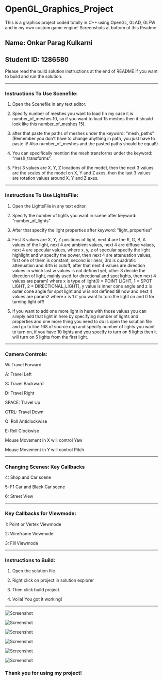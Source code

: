 # OpenGL_Graphics_Project
This is a graphics project coded totally in C++ using OpenGL, GLAD, GLFW and in my own custom game engine! Screenshots at bottom of this Readme

## Name: Onkar Parag Kulkarni 

## Student ID: 1286580

Please read the build solution instructions at the end of README if you want to build and run the solution.

---

### Instructions To Use Scenefile:

1) Open the Scenefile in any text editor.

2) Specify number of meshes you want to load (In my case it is number_of_meshes 10, so if you want to load 15 meshes then it should look like this number_of_meshes 15).

3) after that paste the paths of meshes under the keyword: "mesh_paths" (Remember you don't have to change anything in path, you just have to paste it! Also number_of_meshes and the pasted paths should be equal!)

4) You can specifically mention the mesh transforms under the keyword: "mesh_transforms".

5) First 3 values are X, Y, Z locations of the model, then the next 3 values are the scales of the model on X, Y and Z axes, then the last 3 values are rotation values around X, Y and Z axes.

---

### Instructions To Use LightsFile:

1) Open the LightsFile in any text editor.

2) Specify the number of lights you want in scene after keyword: "number_of_lights"

3) After that specify the light properties after keyword: "light_properties"

4) First 3 values are X, Y, Z positions of light, next 4 are the R, G, B, A values of the light, next 4 are ambient values, next 4 are diffuse values, next 4 are specular values, where x, y, z of specular specify the light highlight and w specify the power, then next 4 are attenuation values, first one of them is constant, second is linear, 3rd is quadratic attenuation and 4rth is cutoff, after that next 4 values are direction values in which last w values is not defined yet, other 3 decide the direction of light, mainly used for directional and spot lights, then next 4 values are param1 where x is type of light(0 = POINT LIGHT, 1 = SPOT LIGHT, 2 = DIRECTIONAL_LIGHT), y value is inner cone angle and z is outer cone angle for spot light and w is not defined till now and next 4 values are param2 where x is 1 if you want to turn the light on and 0 for turning light off!

5) If you want to add one more light in here with those values you can simply add that light in here by specifying number of lights and properties and one more thing you need to do is open the solution file and go to line 168 of source.cpp and specify number of lights you want to turn on, if you have 10 lights and you specify to turn on 5 lights then it will turn on 5 lights from the first light.

---

### Camera Controls:

W: Travel Forward

A: Travel Left 

S: Travel Backward

D: Travel Right

SPACE: Travel Up

CTRL: Travel Down

Q: Roll Anticlockwise

E: Roll Clockwise

Mouse Movement in X will control Yaw

Mouse Movement in Y will control Pitch

---

### Changing Scenes: Key Callbacks

4: Shop and Car scene

5: F1 Car and Black Car scene

6: Street View

---

### Key Callbacks for Viewmode:

1: Point or Vertex Viewmode

2: Wireframe Viewmode

3: Fill Viewmode

---

### Instructions to Build:

1) Open the solution file

2) Right click on project in solution explorer

3) Then click build project.

4) Voila! You got it working!

---

![Screenshot](1.png)

![Screenshot](2.png)

![Screenshot](3.png)

![Screenshot](4.png)

![Screenshot](5.png)

![Screenshot](6.png)

### Thank you for using my project!
